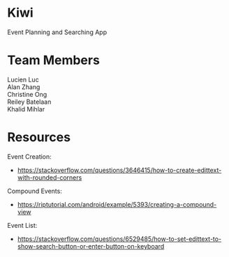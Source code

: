 # Kiwi

Event Planning and Searching App

# Team Members

Lucien Luc <br />
Alan Zhang <br />
Christine Ong <br />
Reiley Batelaan <br />
Khalid Mihlar <br />

# Resources
Event Creation:
- https://stackoverflow.com/questions/3646415/how-to-create-edittext-with-rounded-corners

Compound Events:
- https://riptutorial.com/android/example/5393/creating-a-compound-view

Event List:
- https://stackoverflow.com/questions/6529485/how-to-set-edittext-to-show-search-button-or-enter-button-on-keyboard
